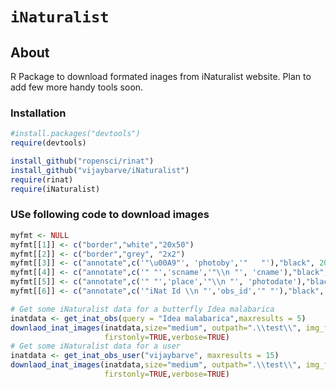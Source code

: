 # `iNaturalist`


## About
R Package to download formated inages from iNaturalist website. Plan to
add few more handy tools soon.

### Installation

```r
#install.packages("devtools")
require(devtools)

install_github("ropensci/rinat")
install_github("vijaybarve/iNaturalist")
require(rinat)
require(iNaturalist)
```


### USe following code to download images
```r
myfmt <- NULL
myfmt[[1]] <- c("border","white","20x50")
myfmt[[2]] <- c("border","grey", "2x2")
myfmt[[3]] <- c("annotate",c('"\u00A9"', 'photoby','"   "'),"black", 20,"southeast")
myfmt[[4]] <- c("annotate",c('" "','scname','"\\n "', 'cname'),"black", 20,"northwest")
myfmt[[5]] <- c("annotate",c('" "','place','"\\n "', 'photodate'),"black", 20,"southwest")
myfmt[[6]] <- c("annotate",c('"iNat Id \\n "','obs_id','" "'),"black", 20,"northeast")

# Get some iNaturalist data for a butterfly Idea malabarica
inatdata <- get_inat_obs(query = "Idea malabarica",maxresults = 5)
downlaod_inat_images(inatdata,size="medium", outpath=".\\test\\", img_format=myfmt,
                     firstonly=TRUE,verbose=TRUE)
# Get some iNaturalist data for a user
inatdata <- get_inat_obs_user("vijaybarve", maxresults = 15)
downlaod_inat_images(inatdata,size="medium", outpath=".\\test\\", img_format=myfmt,
                     firstonly=TRUE,verbose=TRUE)
```



